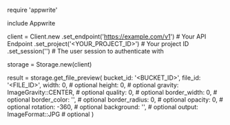 require 'appwrite'

include Appwrite

client = Client.new
    .set_endpoint('https://example.com/v1') # Your API Endpoint
    .set_project('<YOUR_PROJECT_ID>') # Your project ID
    .set_session('') # The user session to authenticate with

storage = Storage.new(client)

result = storage.get_file_preview(
    bucket_id: '<BUCKET_ID>',
    file_id: '<FILE_ID>',
    width: 0, # optional
    height: 0, # optional
    gravity: ImageGravity::CENTER, # optional
    quality: 0, # optional
    border_width: 0, # optional
    border_color: '', # optional
    border_radius: 0, # optional
    opacity: 0, # optional
    rotation: -360, # optional
    background: '', # optional
    output: ImageFormat::JPG # optional
)
